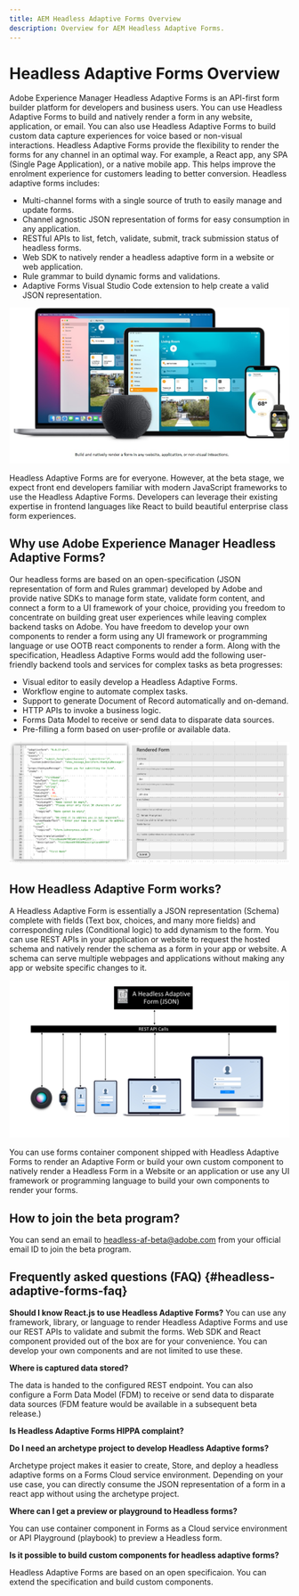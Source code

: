 ```yaml
---
title: AEM Headless Adaptive Forms Overview
description: Overview for AEM Headless Adaptive Forms.
---
```


# Headless Adaptive Forms Overview

Adobe Experience Manager Headless Adaptive Forms is an API-first form builder platform for developers and business users. You can use Headless Adaptive Forms to build and natively render a form in any website, application, or email. You can also use Headless Adaptive Forms to build custom data capture experiences for voice based or non-visual interactions. Headless Adaptive Forms provide the flexibility to render the forms for any channel in an optimal way. For example, a React app, any  SPA (Single Page Application), or a native mobile app. This helps improve the enrolment experience for customers leading to better conversion. Headless adaptive forms includes:

* Multi-channel forms with a single source of truth to easily manage and update forms.
* Channel agnostic JSON representation of forms for easy consumption in any application.
* RESTful APIs to list, fetch, validate, submit, track submission status of headless forms.
* Web SDK to natively render a headless adaptive form in a website or web application.
* Rule grammar to build dynamic forms and validations.
* Adaptive Forms Visual Studio Code extension to help create a valid JSON representation.  

![Build and natively render a form in any website, an application, or non-visual inteactions](/help/assets/headless-forms-for-any-device.jpg)

Headless Adaptive Forms are for everyone. However, at the beta stage, we expect front end developers familiar with modern JavaScript frameworks to use the Headless Adaptive Forms. Developers can leverage their existing expertise in frontend languages like React to build beautiful enterprise class form experiences.

## Why use Adobe Experience Manager Headless Adaptive Forms?

Our headless forms are based on an open-specification (JSON representation of form and Rules grammar) developed by Adobe and provide native SDKs to manage form state, validate form content, and connect a form to a UI framework of your choice, providing you freedom to concentrate on building great user experiences while leaving complex backend tasks on Adobe. You have freedom to develop your own components to render a form using any UI framework or programming language or use OOTB react components to render a form. Along with the specification, Headless Adaptive Forms would add the following user-friendly backend tools and services for complex tasks as beta progresses:

* Visual editor to easily develop a Headless Adaptive Forms.
* Workflow engine to automate complex tasks.
* Support to generate Document of Record automatically and on-demand.
* HTTP APIs to invoke a business logic.
* Forms Data Model to receive or send data to disparate data sources.
* Pre-filling a form based on user-profile or available data.

![JSON Form Model And Rendition](/help/assets/rendered-headless-form.png)

## How Headless Adaptive Form works?

A Headless Adaptive Form is essentially a JSON representation (Schema) complete with fields (Text box, choices, and many more fields) and corresponding rules (Conditional logic) to add dynamism to the form. You can use REST APIs in your application or website to request the hosted schema and natively render the schema as a form in your app or website. A schema can serve multiple webpages and applications without making any app or website specific changes to it.

![How Headless Adaptive Form works](/help/assets/how-headless-adaprive-forms-work.png)

You can use forms container component shipped with Headless Adaptive Forms to render an Adaptive Form or build your own custom component to natively render a Headless Form in a Website or an application or use any UI framework or programming language to build your own components to render your forms.

## How to join the beta program?

You can send an email to headless-af-beta@adobe.com from your official email ID to join the beta program.



## Frequently asked questions (FAQ) {#headless-adaptive-forms-faq}

**Should I know React.js to use Headless Adaptive Forms?**
You can use any framework, library, or language to render Headless Adaptive Forms and use our REST APIs to validate and submit the forms. Web SDK and React component provided out of the box are for your convenience. You can develop your own components and are not limited to use these.

**Where is captured data stored?**

The data is handed to the configured REST endpoint. You can also configure a Form Data Model (FDM) to receive or send data to disparate data sources (FDM feature would be available in a subsequent beta release.)

**Is Headless Adaptive Forms HIPPA complaint?**

**Do I need an archetype project to develop Headless Adaptive forms?** 

Archetype project makes it easier to create, Store, and deploy a headless adaptive forms on a Forms Cloud service environment. Depending on your use case, you can directly consume the JSON representation of a form in a react app without using the archetype project. 

**Where can I get a preview or playground to Headless forms?** 

You can use container component in Forms as a Cloud service environment or API Playground (playbook) to preview a Headless form. 
 

**Is it possible to build custom components for headless adaptive forms?** 

Headless Adaptive Forms are based on an open specificaion. You can extend the specification and build custom components.     

